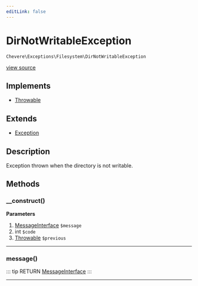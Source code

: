 ```yaml
---
editLink: false
---
```


# DirNotWritableException

`Chevere\Exceptions\Filesystem\DirNotWritableException`

[view source](https://github.com/chevere/chevere/blob/master/exceptions/Filesystem/DirNotWritableException.php)

## Implements

- [Throwable](https://www.php.net/manual/class.throwable)

## Extends

- [Exception](../Core/Exception.md)

## Description

Exception thrown when the directory is not writable.

## Methods

### __construct()

**Parameters**

1. [MessageInterface](../../Interfaces/Message/MessageInterface.md) `$message`
2. int `$code`
3. [Throwable](https://www.php.net/manual/class.throwable) `$previous`

---

### message()

::: tip RETURN
[MessageInterface](../../Interfaces/Message/MessageInterface.md)
:::

---
